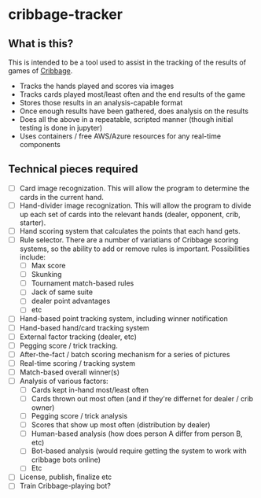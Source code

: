 # cribbage-tracker

## What is this?
This is intended to be a tool used to assist in the tracking of the results of games of [Cribbage](https://en.wikipedia.org/wiki/Cribbage).
- Tracks the hands played and scores via images
- Tracks cards played most/least often and the end results of the game
- Stores those results in an analysis-capable format
- Once enough results have been gathered, does analysis on the results
- Does all the above in a repeatable, scripted manner (though initial testing is done in jupyter)
- Uses containers / free AWS/Azure resources for any real-time components


## Technical pieces required
- [ ] Card image recognization. This will allow the program to determine the cards in the current hand.
- [ ] Hand-divider image recognization. This will allow the program to divide up each set of cards into the relevant hands (dealer, opponent, crib, starter).
- [ ] Hand scoring system that calculates the points that each hand gets.
- [ ] Rule selector. There are a number of variatians of Cribbage scoring systems, so the ability to add or remove rules is important. Possibilities include:
  - [ ] Max score
  - [ ] Skunking
  - [ ] Tournament match-based rules
  - [ ] Jack of same suite
  - [ ] dealer point advantages
  - [ ] etc
- [ ] Hand-based point tracking system, including winner notification
- [ ] Hand-based hand/card tracking system
- [ ] External factor tracking (dealer, etc)
- [ ] Pegging score / trick tracking.
- [ ] After-the-fact / batch scoring mechanism for a series of pictures 
- [ ] Real-time scoring / tracking system
- [ ] Match-based overall winner(s)
- [ ] Analysis of various factors:
  - [ ] Cards kept in-hand most/least often
  - [ ] Cards thrown out most often (and if they're differnet for dealer / crib owner)
  - [ ] Pegging score / trick analysis
  - [ ] Scores that show up most often (distribution by dealer)
  - [ ] Human-based analysis (how does person A differ from person B, etc)
  - [ ] Bot-based analysis (would require getting the system to work with cribbage bots online)
  - [ ] Etc
- [ ] License, publish, finalize etc
- [ ] Train Cribbage-playing bot?
